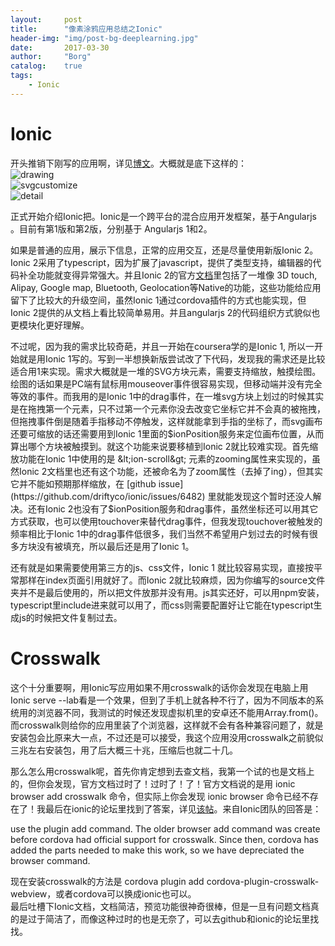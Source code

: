 ```yaml
---
layout: 	post
title:		"像素涂鸦应用总结之Ionic"
header-img:	"img/post-bg-deeplearning.jpg"
date:		2017-03-30
author: 	"Borg"
catalog:	true
tags:
    - Ionic
---
```

# Ionic

开头推销下刚写的应用啊，详见[博文](https://bigborg.github.io/2017/03/29/ionic-pixelDrawing/)。大概就是底下这样的：  
![drawing](http://bigborg.top/static/blog/img/2079268412.jpg)  
![svgcustomize](http://bigborg.top/static/blog/img/947958209.jpg)  
![detail](http://bigborg.top/static/blog/img/1443131507.jpg)  

正式开始介绍Ionic把。Ionic是一个跨平台的混合应用开发框架，基于Angularjs 。目前有第1版和第2版，分别基于 Angularjs 1和2。

如果是普通的应用，展示下信息，正常的应用交互，还是尽量使用新版Ionic 2。Ionic 2采用了typescript，因为扩展了javascript，提供了类型支持，编辑器的代码补全功能就变得异常强大。并且Ionic 2的官方[文档](http://ionicframework.com/docs/v2/native/)里包括了一堆像 3D touch, Alipay, Google map, Bluetooth, Geolocation等Native的功能，这些功能给应用留下了比较大的升级空间，虽然Ionic 1通过cordova插件的方式也能实现，但Ionic 2提供的从文档上看比较简单易用。并且angularjs 2的代码组织方式貌似也更模块化更好理解。  

不过呢，因为我的需求比较奇葩，并且一开始在coursera学的是Ionic 1, 所以一开始就是用Ionic 1写的。写到一半想换新版尝试改了下代码，发现我的需求还是比较适合用1来实现。需求大概就是一堆的SVG方块元素，需要支持缩放，触摸绘图。绘图的话如果是PC端有鼠标用mouseover事件很容易实现，但移动端并没有完全等效的事件。而我用的是Ionic 1中的drag事件，在一堆svg方块上划过的时候其实是在拖拽第一个元素，只不过第一个元素你没去改变它坐标它并不会真的被拖拽，但拖拽事件倒是随着手指移动不停触发，这样就能拿到手指的坐标了，而svg画布还要可缩放的话还需要用到Ionic 1里面的$ionPosition服务来定位画布位置，从而算出哪个方块被触摸到。就这个功能来说要移植到Ionic 2就比较难实现。首先缩放功能在Ionic 1中使用的是 &lt;ion-scroll&gt; 元素的zooming属性来实现的，虽然Ionic 2文档里也还有这个功能，还被命名为了zoom属性（去掉了ing），但其实它并不能如预期那样缩放，在 [github issue](https://github.com/driftyco/ionic/issues/6482) 里就能发现这个暂时还没人解决。还有Ionic 2也没有了$ionPosition服务和drag事件，虽然坐标还可以用其它方式获取，也可以使用touchover来替代drag事件，但我发现touchover被触发的频率相比于Ionic 1中的drag事件低很多，我们当然不希望用户划过去的时候有很多方块没有被填充，所以最后还是用了Ionic 1。  

还有就是如果需要使用第三方的js、css文件，Ionic 1 就比较容易实现，直接按平常那样在index页面引用就好了。而Ionic 2就比较麻烦，因为你编写的source文件夹并不是最后使用的，所以把文件放那并没有用。js其实还好，可以用npm安装，typescript里include进来就可以用了，而css则需要配置好让它能在typescript生成js的时候把文件复制过去。  

# Crosswalk

这个十分重要啊，用Ionic写应用如果不用crosswalk的话你会发现在电脑上用 Ionic serve --lab看是一个效果，但到了手机上就各种不行了，因为不同版本的系统用的浏览器不同，我测试的时候还发现虚拟机里的安卓还不能用Array.from()。而crosswalk则给你的应用里装了个浏览器，这样就不会有各种兼容问题了，就是安装包会比原来大一点，不过还是可以接受，我这个应用没用crosswalk之前貌似三兆左右安装包，用了后大概三十兆，压缩后也就二十几。

那么怎么用crosswalk呢，首先你肯定想到去查文档，我第一个试的也是文档上的，但你会发现，官方文档过时了！过时了！了！官方文档说的是用 ionic browser add crosswalk 命令，但实际上你会发现 ionic browser 命令已经不存在了！我最后在ionic的论坛里找到了答案，详见[该帖](https://forum.ionicframework.com/t/how-to-use-crosswalk-only-for-android/51065/2)。来自Ionic团队的回答是：  

use the plugin add command. The older browser add command was create before cordova had official support for crosswalk. Since then, cordova has added the parts needed to make this work, so we have depreciated the browser command.

现在安装crosswalk的方法是 cordova plugin add cordova-plugin-crosswalk-webview，或者cordova可以换成ionic也可以。  
最后吐槽下Ionic文档，文档简洁，预览功能很神奇很棒，但是一旦有问题文档真的是过于简洁了，而像这种过时的也是无奈了，可以去github和ionic的论坛里找找。  
